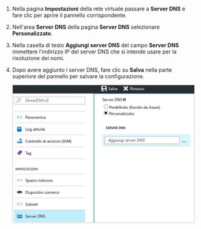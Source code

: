 1. Nella pagina **Impostazioni** della rete virtuale passare a **Server DNS** e fare clic per aprire il pannello corrispondente.
2. Nell'area **Server DNS** della pagina **Server DNS** selezionare **Personalizzato**.
3. Nella casella di testo **Aggiungi server DNS** del campo **Server DNS** immettere l'indirizzo IP del server DNS che si intende usare per la risoluzione dei nomi.
4. Dopo avere aggiunto i server DNS, fare clic su **Salva** nella parte superiore del pannello per salvare la configurazione.
   
    ![DNS personalizzato](./media/vpn-gateway-add-dns-rm-portal/add_dns.png)

